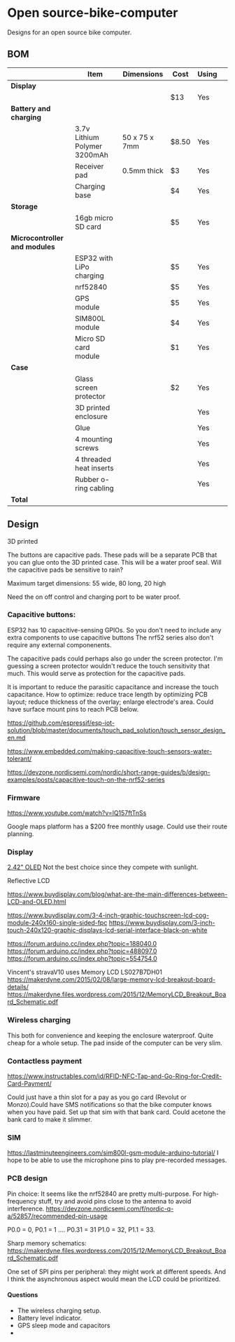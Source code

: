 # Open source-bike-computer
 Designs for an open source bike computer.



## BOM

<!-- ![t-call 1.3 dimensions](tcall_dimensions.png) -->
<!-- |---|---|---|---|---| -->
<!-- |**Preassembled** T-Call v1.3 TTGO ESP32 (no GPS)   | 29 x 7 x 8mm   | $16  | No  |   | -->


||**Item**   | **Dimensions**   | **Cost**  | **Using**  |   |
|---|---|---|---|---|---|
|**Display**|
|| |    | $13   | Yes  |   |
|**Battery and charging**|
||3.7v Lithium Polymer 3200mAh   | 50 x 75 x 7mm  | $8.50  | Yes  |   |
||Receiver pad | 0.5mm thick  | $3  | Yes  |   |
||Charging base  |  | $4  | Yes  |   |
| **Storage** |
||16gb micro SD card   |   | $5  | Yes   |   |
|**Microcontroller and modules** |
||  ESP32 with LiPo charging  |   | $5  | Yes  |   |
|| nrf52840| |$5| Yes||
||  GPS module   |   | $5  | Yes  |   |
||  SIM800L module   |   | $4  | Yes  |   |
|| Micro SD card module  |   | $1  | Yes  |   |
|**Case**|
|| Glass screen protector | | $2 | Yes | |
|| 3D printed enclosure | |  | Yes | |
|| Glue | |  | Yes | |
|| 4 mounting screws | |  | Yes | |
|| 4 threaded heat inserts | |  | Yes | |
|| Rubber o-ring cabling | |  | Yes | |
| **Total** | | | | |

## Design

3D printed

The buttons are capacitive pads. 
These pads will be a separate PCB that you can glue onto the 3D printed case.
This will be a water proof seal.
Will the capacitive pads be sensitive to rain?

Maximum target dimensions: 55 wide, 80 long, 20 high 

Need the on off control and charging port to be water proof.

### Capacitive buttons:
ESP32 has 10 capacitive-sensing GPIOs. 
So you don't need to include any extra components to use capacitive buttons
The nrf52 series also don't require any external componenents.

The capacitive pads could perhaps also go under the screen protector.
I'm guessing a screen protector wouldn't reduce the touch sensitivity that much.
This would serve as protection for the capacitive pads.

It is important to reduce the parasitic capacitance and increase the touch capacitance.
How to optimize: reduce trace length by optimizing PCB layout; reduce thickness of the overlay; enlarge electrode's area. 
Could have surface mount pins to reach PCB below.

https://github.com/espressif/esp-iot-solution/blob/master/documents/touch_pad_solution/touch_sensor_design_en.md

https://www.embedded.com/making-capacitive-touch-sensors-water-tolerant/

https://devzone.nordicsemi.com/nordic/short-range-guides/b/design-examples/posts/capacitive-touch-on-the-nrf52-series
### Firmware
https://www.youtube.com/watch?v=lQ157ftTnSs

Google maps platform has a $200 free monthly usage. Could use their route planning.

### Display
[2.42" OLED](https://www.aliexpress.com/item/32950562791.html?spm=a2g0o.productlist.0.0.4f122c2fbCw4XX&algo_pvid=e3eca0d5-b70e-4a4d-96aa-446986a5b739&algo_expid=e3eca0d5-b70e-4a4d-96aa-446986a5b739-2&btsid=0b0a050115931950007767265e4fd4&ws_ab_test=searchweb0_0,searchweb201602_,searchweb201603_)
Not the best choice since they compete with sunlight.

Reflective LCD

https://www.buydisplay.com/blog/what-are-the-main-differences-between-LCD-and-OLED.html

https://www.buydisplay.com/3-4-inch-graphic-touchscreen-lcd-cog-module-240x160-single-sided-fpc
https://www.buydisplay.com/3-inch-touch-240x120-graphic-displays-lcd-serial-interface-black-on-white

https://forum.arduino.cc/index.php?topic=188040.0
https://forum.arduino.cc/index.php?topic=488097.0
https://forum.arduino.cc/index.php?topic=554754.0

Vincent's stravaV10 uses Memory LCD LS027B7DH01
https://makerdyne.com/2015/02/08/large-memory-lcd-breakout-board-details/
https://makerdyne.files.wordpress.com/2015/12/MemoryLCD_Breakout_Board_Schematic.pdf

### Wireless charging
This both for convenience and keeping the enclosure waterproof. 
Quite cheap for a whole setup. The pad inside of the computer can be very slim.


### Contactless payment
https://www.instructables.com/id/RFID-NFC-Tap-and-Go-Ring-for-Credit-Card-Payment/

Could just have a thin slot for a pay as you go card (Revolut or Monzo).Could have SMS notifications so that the bike computer knows when you have paid. 
Set up that sim with that bank card.
Could acetone the bank card to make it slimmer.

### SIM
https://lastminuteengineers.com/sim800l-gsm-module-arduino-tutorial/
I hope to be able to use the microphone pins to play pre-recorded messages.

### PCB design

Pin choice: It seems like the nrf52840 are pretty multi-purpose. For high-frequency stuff, try and avoid pins close to the antenna to avoid interference.
https://devzone.nordicsemi.com/f/nordic-q-a/52857/recommended-pin-usage

P0.0 = 0, P0.1 = 1 .... P0.31 = 31 P1.0 = 32, P1.1 = 33. 

Sharp memory schematics:
https://makerdyne.files.wordpress.com/2015/12/MemoryLCD_Breakout_Board_Schematic.pdf

One set of SPI pins per peripheral: they might work at different speeds. And I think the asynchronous aspect would mean the LCD could be prioritized.



#### Questions
- The wireless charging setup.
- Battery level indicator.
- GPS sleep mode and capacitors
- 
